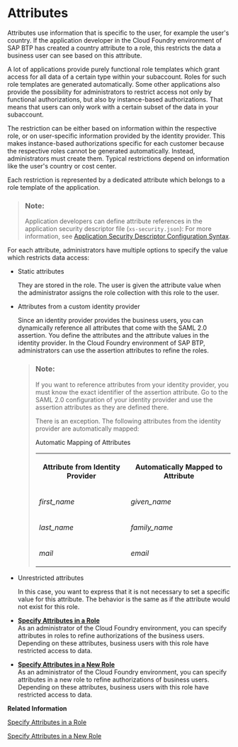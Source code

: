 <!-- loio713f52ac36a041ef8fdc72560d6cfbcd -->

# Attributes

Attributes use information that is specific to the user, for example the user's country. If the application developer in the Cloud Foundry environment of SAP BTP has created a country attribute to a role, this restricts the data a business user can see based on this attribute.

A lot of applications provide purely functional role templates which grant access for all data of a certain type within your subaccount. Roles for such role templates are generated automatically. Some other applications also provide the possibility for administrators to restrict access not only by functional authorizations, but also by instance-based authorizations. That means that users can only work with a certain subset of the data in your subaccount.

The restriction can be either based on information within the respective role, or on user-specific information provided by the identity provider. This makes instance-based authorizations specific for each customer because the respective roles cannot be generated automatically. Instead, administrators must create them. Typical restrictions depend on information like the user's country or cost center.

Each restriction is represented by a dedicated attribute which belongs to a role template of the application.

> ### Note:  
> Application developers can define attribute references in the application security descriptor file \(`xs-security.json`\): For more information, see [Application Security Descriptor Configuration Syntax](Application_Security_Descriptor_Configuration_Syntax_517895a.md).

For each attribute, administrators have multiple options to specify the value which restricts data access:

-   Static attributes

    They are stored in the role. The user is given the attribute value when the administrator assigns the role collection with this role to the user.

-   Attributes from a custom identity provider

    Since an identity provider provides the business users, you can dynamically reference all attributes that come with the SAML 2.0 assertion. You define the attributes and the attribute values in the identity provider. In the Cloud Foundry environment of SAP BTP, administrators can use the assertion attributes to refine the roles.

    > ### Note:  
    > If you want to reference attributes from your identity provider, you must know the exact identifier of the assertion attribute. Go to the SAML 2.0 configuration of your identity provider and use the assertion attributes as they are defined there.
    > 
    > There is an exception. The following attributes from the identity provider are automatically mapped:
    > 
    > <a name="loio713f52ac36a041ef8fdc72560d6cfbcd__table_qxk_j43_vlb"/>Automatic Mapping of Attributes
    > 
    > 
    > <table>
    > <tr>
    > <th>
    > 
    > Attribute from Identity Provider
    > 
    > 
    > 
    > </th>
    > <th>
    > 
    > Automatically Mapped to Attribute
    > 
    > 
    > 
    > </th>
    > </tr>
    > <tr>
    > <td>
    > 
    >  *first\_name* 
    > 
    > 
    > 
    > </td>
    > <td>
    > 
    >  *given\_name* 
    > 
    > 
    > 
    > </td>
    > </tr>
    > <tr>
    > <td>
    > 
    >  *last\_name* 
    > 
    > 
    > 
    > </td>
    > <td>
    > 
    >  *family\_name* 
    > 
    > 
    > 
    > </td>
    > </tr>
    > <tr>
    > <td>
    > 
    >  *mail* 
    > 
    > 
    > 
    > </td>
    > <td>
    > 
    >  *email* 
    > 
    > 
    > 
    > </td>
    > </tr>
    > </table>

-   Unrestricted attributes

    In this case, you want to express that it is not necessary to set a specific value for this attribute. The behavior is the same as if the attribute would not exist for this role.


-   **[Specify Attributes in a Role](Specify_Attributes_in_a_Role_4827f0b.md "As an administrator of the Cloud
                                Foundry
		environment, you can specify attributes in roles to refine authorizations of the business
		users. Depending on these attributes, business users with this role have restricted access
		to data.")**  
As an administrator of the Cloud Foundry environment, you can specify attributes in roles to refine authorizations of the business users. Depending on these attributes, business users with this role have restricted access to data.
-   **[Specify Attributes in a New Role](Specify_Attributes_in_a_New_Role_ab089a9.md "As an administrator of the Cloud
                                Foundry
		environment, you can specify attributes in a new role to refine authorizations of business
		users. Depending on these attributes, business users with this role have restricted access
		to data.")**  
As an administrator of the Cloud Foundry environment, you can specify attributes in a new role to refine authorizations of business users. Depending on these attributes, business users with this role have restricted access to data.

**Related Information**  


[Specify Attributes in a Role](Specify_Attributes_in_a_Role_4827f0b.md "As an administrator of the Cloud Foundry environment, you can specify attributes in roles to refine authorizations of the business users. Depending on these attributes, business users with this role have restricted access to data.")

[Specify Attributes in a New Role](Specify_Attributes_in_a_New_Role_ab089a9.md "As an administrator of the Cloud Foundry environment, you can specify attributes in a new role to refine authorizations of business users. Depending on these attributes, business users with this role have restricted access to data.")

